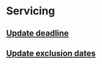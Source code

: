 # Servicing
## [Update deadline](update-deadline.md)
## [Update exclusion dates](update-exclusion-dates.md)
